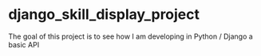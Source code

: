 # django_skill_display_project
The goal of this project is to see how I am developing in Python / Django a basic API
